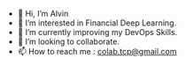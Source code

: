 - 👋 Hi, I’m Alvin
- 👀 I’m interested in Financial Deep Learning.
- 🌱 I’m currently improving my DevOps Skills.
- 💞️ I’m looking to collaborate.
- 📫 How to reach me : colab.tcp@gmail.com

<!---
altcp/altcp is a ✨ special ✨ repository because its `README.md` (this file) appears on your GitHub profile.
You can click the Preview link to take a look at your changes.
--->

